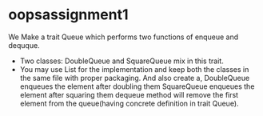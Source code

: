 # oopsassignment1
We Make a trait Queue which performs two functions of enqueue and dequque.
* Two classes: DoubleQueue and SquareQueue mix in this trait.
* You may use List for the implementation and keep both the classes in the same file with proper packaging.
And also create a,
DoubleQueue enqueues the element after doubling them
SquareQueue enqueues the element after squaring them
dequeue method will remove the first element from the queue(having concrete definition in trait Queue).